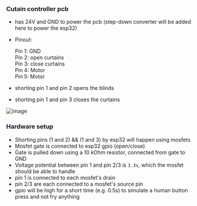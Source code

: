 ### Cutain controller pcb

- has 24V and GND to power the pcb (step-down converter will be added here to power the esp32)  
  
- Pinout:  

    Pin 1: GND  
    Pin 2: open curtains  
    Pin 3: close curtains  
    Pin 4: Motor  
    Pin 5: Motor  

- shorting pin 1 and pin 2 opens the blinds
- shorting pin 1 and pin 3 closes the curtains

![image](https://user-images.githubusercontent.com/38842553/168401683-ad2862df-2277-4cbb-bfc8-14a0a4172ebe.png)


### Hardware setup

- Shorting pins (1 and 2) && (1 and 3) by esp32 will happen using mosfets
- Mosfet gate is connected to esp32 gpio (open/close)
- Gate is pulled down using a 10 kOhm resistor, connected from gate to GND
- Voltage potential between pin 1 and pin 2/3 is `3.3v`, which the mosfet should be able to handle
- pin 1 is connected to each mosfet's drain
- pin 2/3 are each connected to a mosfet's source pin
- gpio will be high for a short time (e.g. 0.5s) to simulate a human button press and not fry anything
